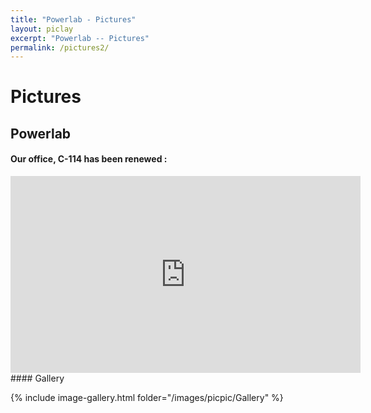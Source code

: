 ```yaml
---
title: "Powerlab - Pictures"
layout: piclay
excerpt: "Powerlab -- Pictures"
permalink: /pictures2/
---
```


# Pictures


## Powerlab

#### Our office, C-114 has been renewed :
<iframe width="560" height="315" src="https://www.youtube.com/embed/cDRVwYTOJbw" frameborder="0" allowfullscreen></iframe>
#### Gallery

{% include image-gallery.html folder="/images/picpic/Gallery" %}


